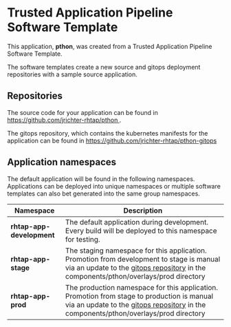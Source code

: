 # Trusted Application Pipeline Software Template

This application, **pthon**, was created from a Trusted Application Pipeline Software Template.

The software templates create a new source and gitops deployment repositories with a sample source application. 

## Repositories

The source code for your application can be found in [https://github.com/jrichter-rhtap/pthon ](https://github.com/jrichter-rhtap/pthon ).
 
The gitops repository, which contains the kubernetes manifests for the application can be found in 
[https://github.com/jrichter-rhtap/pthon-gitops ](https://github.com/jrichter-rhtap/pthon-gitops ) 

## Application namespaces 

The default application will be found in the following namespaces. Applications can be deployed into unique namespaces or multiple software templates can also bet generated into the same group namespaces.  

|  Namespace   |  Description   |  
| -------- | -------- |   
| **rhtap-app-development** | The default application during development. Every build will be deployed to this namespace for testing. | 
| **rhtap-app-stage** | The staging namespace for this application. Promotion from development to stage is manual via an update to the [gitops repository](https://github.com/jrichter-rhtap/pthon-gitops ) in the components/pthon/overlays/prod directory |  
| **rhtap-app-prod** | The production namespace for this application. Promotion from stage to production is manual via an update to the [gitops repository](https://github.com/jrichter-rhtap/pthon-gitops ) in the components/pthon/overlays/prod directory | 
